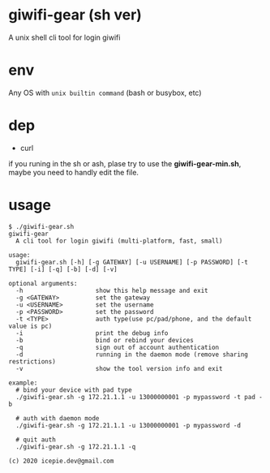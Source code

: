 # giwifi-gear (sh ver)
A unix shell cli tool for login giwifi

# env
Any OS with `unix builtin command` (bash or busybox, etc)

# dep
- curl

if you runing in the sh or ash, plase try to use the **giwifi-gear-min.sh**, maybe you need to handly edit the file.

# usage
```
$ ./giwifi-gear.sh
giwifi-gear
  A cli tool for login giwifi (multi-platform, fast, small)

usage:
  giwifi-gear.sh [-h] [-g GATEWAY] [-u USERNAME] [-p PASSWORD] [-t TYPE] [-i] [-q] [-b] [-d] [-v]

optional arguments:
  -h                    show this help message and exit
  -g <GATEWAY>          set the gateway
  -u <USERNAME>         set the username
  -p <PASSWORD>         set the password
  -t <TYPE>             auth type(use pc/pad/phone, and the default value is pc)
  -i                    print the debug info
  -b                    bind or rebind your devices
  -q                    sign out of account authentication
  -d                    running in the daemon mode (remove sharing restrictions)
  -v                    show the tool version info and exit

example:
  # bind your device with pad type
  ./giwifi-gear.sh -g 172.21.1.1 -u 13000000001 -p mypassword -t pad -b

  # auth with daemon mode
  ./giwifi-gear.sh -g 172.21.1.1 -u 13000000001 -p mypassword -d

  # quit auth
  ./giwifi-gear.sh -g 172.21.1.1 -q

(c) 2020 icepie.dev@gmail.com
```
